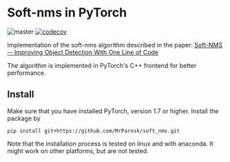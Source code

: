 # Soft-nms in PyTorch

![master](https://github.com/MrParosk/soft_nms/workflows/master/badge.svg?branch=master) [![codecov](https://codecov.io/gh/MrParosk/soft_nms/branch/master/graph/badge.svg?token=VWTV2Q54XR)](https://codecov.io/gh/MrParosk/soft_nms)

Implementation of the soft-nms algorithm described in the paper: [Soft-NMS -- Improving Object Detection With One Line of Code](https://arxiv.org/abs/1704.04503)

The algorithm is implemented in PyTorch's C++ frontend for better performance.

## Install

Make sure that you have installed PyTorch, version 1.7 or higher. Install the package by

```Shell
pip install git+https://github.com/MrParosk/soft_nms.git
```

Note that the installation process is tested on linux and with anaconda. It might work on other platforms, but are not tested.
